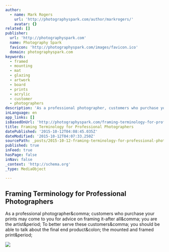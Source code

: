 ```yaml
---
author:
  - name: Mark Rogers
    url: 'http://photographyspark.com/author/markrogers/'
    avatar: {}
related: []
publisher:
  url: 'http://photographyspark.com'
  name: Photography Spark
  favicon: 'http://photographyspark.com/images/favicon.ico'
  domain: photographyspark.com
keywords:
  - framed
  - mounting
  - mat
  - glazing
  - artwork
  - board
  - prints
  - acrylic
  - customer
  - photographers
description: 'As a professional photographer, customers who purchase your prints may come to you for advice on framing it-after all, you are the artist. To better serve these customers, you should be able to talk about the final end product: the mounted and framed print.'
inLanguage: en
app_links: []
isBasedOnUrl: 'http://photographyspark.com/framing-terminology-for-professional-photographers/'
title: Framing Terminology for Professional Photographers
datePublished: '2015-10-12T04:08:45.035Z'
dateModified: '2015-10-12T04:07:33.250Z'
sourcePath: _posts/2015-10-12-framing-terminology-for-professional-photographers.md
published: true
inFeed: true
hasPage: false
inNav: false
_context: 'http://schema.org'
_type: MediaObject

---
```

<article style=""><h1>Framing Terminology for Professional Photographers</h1><p>As a professional photographer&amp;comma; customers who purchase your prints may come to you for advice on framing it-after all&amp;comma; you are the artist&amp;period; To better serve these customers&amp;comma; you should be able to talk about the final end product&amp;colon; the mounted and framed print&amp;period;</p><img src="http://photographyspark.com/images/professional-guide-to-framing.jpg" /></article>